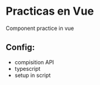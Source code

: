# Practicas en Vue

Component practice in vue

## Config:
* compisition API <br>
* typescript <br>
* setup in script <br>

